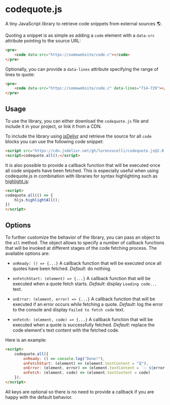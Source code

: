 # codequote.js

A tiny JavaScript library to retrieve code snippets from external sources 🌎.

Quoting a snippet is as simple as adding a `code` element with a `data-src` attribute pointing to the source URL:

```html
<pre>
    <code data-src="https://somewebsite/code.c"></code>
</pre>
```

Optionally, you can provide a `data-lines` attribute specifying the range of lines to quote:

```html
<pre>
    <code data-src="https://somewebsite/code.c" data-lines="714-729"></code>
</pre>
```

## Usage

To use the library, you can either download the `codequote.js` file and include it in your project, or link it from a CDN.

To include the library using [jsDelivr](https://www.jsdelivr.com/) and retrieve the source for all `code` blocks you can use the following code snippet:

```html
<script src="https://cdn.jsdelivr.net/gh/lorenzocelli/codequote.js@2.0.0/codequote.js"></script>
<script>codequote.all();</script>
```

It is also possible to provide a callback function that will be executed once all code snippets have been fetched. This is especially useful when using codequote.js in combination with libraries for syntax highlighting such as [highlight.js](https://highlightjs.org/):

```html
<script>
codequote.all(() => {
    hljs.highlightAll();
})
</script>
```

## Options

To further customize the behavior of the library, you can pass an object to the `all` method. The object allows to specify a number of callback functions that will be invoked at different stages of the code fetching process. The available options are:

- `onReady: () => {...}`
A callback function that will be executed once all quotes have been fetched.
*Default*: do nothing.

- `onFetchStart: (element) => {...}`
A callback function that will be executed when a quote fetch starts.
*Default*: display `Loading code...` text.

- `onError: (element, error) => {...}`
A callback function that will be executed if an error occurs while fetching a quote.
*Default*: log the error to the console and display `Failed to fetch code` text.

- `onFetch: (element, code) => {...}`
A callback function that will be executed when a quote is successfully fetched.
*Default*: replace the code element's text content with the fetched code.

Here is an example:

```html
<script>
    codequote.all({
        onReady: () => console.log("Done!"),
        onFetchStart: (element) => (element.textContent = "⏳"),
        onError: (element, error) => (element.textContent = `💥 ${error.message}`),
        onFetch: (element, code) => (element.textContent = code)
    });
</script>
```

All keys are optional so there is no need to provide a callback if you are happy with the default behavior. 
